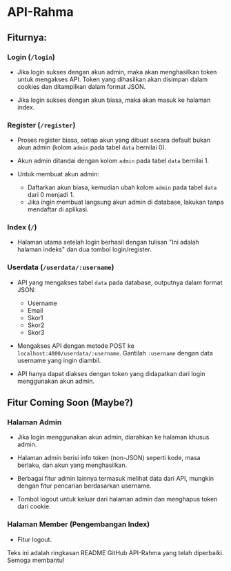 # API-Rahma

## Fiturnya:

### Login (`/login`)

- Jika login sukses dengan akun admin, maka akan menghasilkan token untuk mengakses API.
  Token yang dihasilkan akan disimpan dalam cookies dan ditampilkan dalam format JSON.
  
- Jika login sukses dengan akun biasa, maka akan masuk ke halaman index.

### Register (`/register`)

- Proses register biasa, setiap akun yang dibuat secara default bukan akun admin (kolom `admin` pada tabel `data` bernilai 0).

- Akun admin ditandai dengan kolom `admin` pada tabel `data` bernilai 1.

- Untuk membuat akun admin:
  - Daftarkan akun biasa, kemudian ubah kolom `admin` pada tabel `data` dari 0 menjadi 1.
  - Jika ingin membuat langsung akun admin di database, lakukan tanpa mendaftar di aplikasi.

### Index (`/`)

- Halaman utama setelah login berhasil dengan tulisan "Ini adalah halaman indeks" dan dua tombol login/register.

### Userdata (`/userdata/:username`)

- API yang mengakses tabel `data` pada database, outputnya dalam format JSON:
  - Username
  - Email
  - Skor1
  - Skor2
  - Skor3
  
- Mengakses API dengan metode POST ke `localhost:4000/userdata/:username`. 
  Gantilah `:username` dengan data username yang ingin diambil.

- API hanya dapat diakses dengan token yang didapatkan dari login menggunakan akun admin.

## Fitur Coming Soon (Maybe?)

### Halaman Admin

- Jika login menggunakan akun admin, diarahkan ke halaman khusus admin.
  
- Halaman admin berisi info token (non-JSON) seperti kode, masa berlaku, dan akun yang menghasilkan.

- Berbagai fitur admin lainnya termasuk melihat data dari API, mungkin dengan fitur pencarian berdasarkan username.

- Tombol logout untuk keluar dari halaman admin dan menghapus token dari cookie.

### Halaman Member (Pengembangan Index)

- Fitur logout.

Teks ini adalah ringkasan README GitHub API-Rahma yang telah diperbaiki. Semoga membantu!
